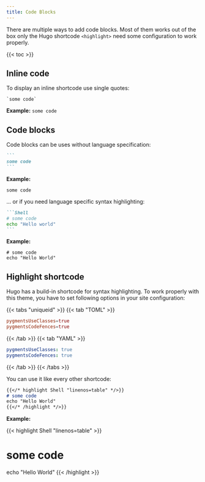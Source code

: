 ```yaml
---
title: Code Blocks
---
```


There are multiple ways to add code blocks. Most of them works out of the box only the Hugo shortcode `<highlight>` need some configuration to work properly.

{{< toc >}}

## Inline code

To display an inline shortcode use single quotes:

```plain
`some code`
```

**Example:** `some code`

## Code blocks

Code blocks can be uses without language specification:

````markdown
```
some code
```
````

**Example:**

```plain
some code
```

... or if you need language specific syntax highlighting:

````markdown
```Shell
# some code
echo "Hello world"
```
````

**Example:**

```Shell
# some code
echo "Hello World"
```

## Highlight shortcode

Hugo has a build-in shortcode for syntax highlighting. To work properly with this theme, you have to set following options in your site configuration:

{{< tabs "uniqueid" >}}
{{< tab "TOML" >}}

```TOML
pygmentsUseClasses=true
pygmentsCodeFences=true
```

{{< /tab >}}
{{< tab "YAML" >}}

```YAML
pygmentsUseClasses: true
pygmentsCodeFences: true
```

{{< /tab >}}
{{< /tabs >}}

You can use it like every other shortcode:

<!-- prettier-ignore -->
```markdown
{{</* highlight Shell "linenos=table" */>}}
# some code
echo "Hello World"
{{</* /highlight */>}}
```

**Example:**

<!-- markdownlint-disable -->

<!-- prettier-ignore-start -->
{{< highlight Shell "linenos=table" >}}
# some code
echo "Hello World"
{{< /highlight >}}
<!-- prettier-ignore-end-->

<!-- markdownlint-enable -->
